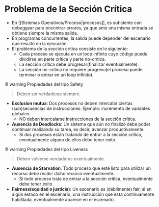 # Problema de la Sección Crítica
- En [[Sistemas Operativos/Proceso|procesos]], es suficiente con debuggear para encontrar errores, ya que ante una misma entrada se obtiene siempre la misma salida.
- En programas concurrentes, la salida puede depender del escenario que resultó en la ejecución.
- El problema de la sección crítica consiste en lo siguiente:
	- Cada proceso se ejecuta en un loop infinito cuyo código puede dividirse en parte crítica y parte no-crítica.
	- La sección crítica debe progresar(finalizar eventualmente).
	- La sección no-crítica no requiere progreso(el proceso puede terminar o entrar en un loop infinito).


!!! warning Propiedades del tipo Safety
> Deben ser verdaderas siempre.

- **Exclusion mutua**: Dos procesos no deben intercalar ciertas (sub)secuencias de instrucciones. Ejemplo: incremento de variables globales.
	- NO deben intercalarse instrucciones de la sección crítica.
- **Ausencia de Deadlocks**: Un sistema que aún no finalizó debe poder continuar realizando su tarea, es decir, avanzar productivamente.
	- Si dos procesos están tratando de entrar a la sección critica, eventualmente alguno de ellos debe tener éxito.


!!! warning Propiedades del tipo Liveness
> Deben volverse verdaderas eventualmente.

- **Ausencia de Starvation**: Todo proceso que esté listo para utilizar un recurso debe recibir dicho recurso eventualmente.
	- Si todo proceso trata de entrar a la sección critica, eventualmente debe tener éxito.
- **Fairness(equidad o justicia)**: Un escenario es (débilmente) fair, si en algún estado en el escenario, una instrucción que esta continuamente habilitada, eventualmente aparece en el escenario.